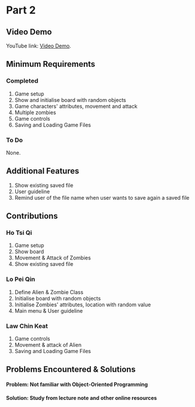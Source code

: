 # Part 2

## Video Demo

YouTube link: [Video Demo](https://www.youtube.com/watch?v=QfFkYq-FllM).

## Minimum Requirements

### Completed

1. Game setup
2. Show and initialise board with random objects
3. Game characters' attributes, movement and attack
4. Multiple zombies
5. Game controls
6. Saving and Loading Game Files

### To Do

None.

## Additional Features

1. Show existing saved file
2. User guideline
3. Remind user of the file name when user wants to save again a saved file

## Contributions

### Ho Tsi Qi

1. Game setup
2. Show board
3. Movement & Attack of Zombies
4. Show existing saved file

### Lo Pei Qin

1. Define Alien & Zombie Class
2. Initialise board with random objects
3. Initialise Zombies' attributes, location with random value
4. Main menu & User guideline

### Law Chin Keat

1. Game controls
2. Movement & attack of Alien
3. Saving and Loading Game Files

## Problems Encountered & Solutions

#### Problem: Not familiar with Object-Oriented Programming
#### Solution: Study from lecture note and other online resources
